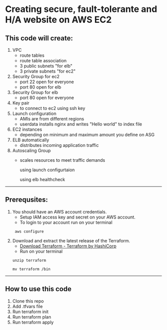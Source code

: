 # Creating secure, fault-tolerante and H/A website on AWS EC2

## This code will create:

1. VPC 
   - route tables
   - route table association 
   - 3 public subnets "for elb"
   - 3 private subnets "for ec2"
2. Security Group for ec2
   - port 22 open for everyone 
   - port 80 open for elb 
3. Security Group for elb
   - port 80 open for everyone 
4. Key pair 
   - to connect to ec2 using ssh key
5. Launch configuration
   - AMIs are from different regions 
   - userdata installs nginx and writes "Hello world" to index file
6. EC2 instances 
   - depending on minimum and maximum amount you define on ASG
6. ELB automatically 
   - distributes incoming application traffic 
7. Autoscaling Group
   - scales resources to meet traffic demands 

     using launch configurtaion

     using elb healthcheck 

---
## Prerequsites: 
 
1. You should have an AWS account credentials. 
   -  Setup IAM access key and secret on your AWS account.
   -  To login to your account run on your terminal
   ```
    aws configure
   ```
2. Download and extract the  latest release of the Terraform. 
   -  [Download Terraform - Terraform by HashiCorp](https://www.terraform.io/downloads.html)
   -  Run on your terminal 
   ```
   unzip terraform
   ```
   ```
   mv terraform /bin
   ```
---
## How to use this code 

1. Clone this repo
2. Add .tfvars file
3. Run terraform init
4. Run terraform plan
5. Run terraform apply